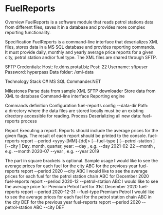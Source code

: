 # FuelReports

Overview
FuelReports is a software module that reads petrol stations data from different files, saves it in a database and provides more complex reporting functionality.

Specification
FuelReports is a command-line interface that deserializes XML files, stores data in a MS SQL database and provides reporting commands. It must provide daily, monthly and yearly  average price reports for a given city, petrol station and/or fuel type. The XML files are shared through SFTP.

SFTP Credentials:
Host: fe.ddns.protal.biz
Post: 22
Username: sftpuser
Password:  hyperpass
Data folder: /xml-data

Technology Stack
C#
MS SQL
Commander.NET

Milestones
Parse data from sample XML
SFTP downloader
Store data from XML to database
Command-line interface
Reporting engine

Commands definition
Configuration
fuel-reports config --data-dir <path-to-data-dir>
	Path:		
a directory where the data files are stored locally
must be an existing directory accessible for reading.
Process
Deserializing all new data:
fuel-reports process

Report
Executing a report. Reports should include the average prices for the given flags. The result of each report should be printed to the console.
fuel-reports report --period <yyyy-[MM]-[dd]> [--fuel-type <fuel-type>] [--petrol-station <petrol-station>] [--city <city-name> ]
Day, month, quarter, year:
--day <yyyy-MM-dd>, e.g. --day 2021-02-22
--month <yyyy-MM>, e.g. --month 2020-07
--year <yyyy>, e.g. --year 2019

The part in square brackets is optional. 
Sample usage
I would like to see the average prices for each fuel for the city ABC for the previous year
fuel-reports report --period 2020 --city ABC 
I would like to see the average prices for each fuel for the petrol station chain ABC for December 2020
fuel-reports report --period 2020-12 --petrol-station ABC
I would like to see the average price for Premium Petrol fuel for 31st December 2020
fuel-reports report --period 2020-12-31 --fuel-type Premium Petrol
I would like to see the average prices for each fuel for the petrol station chain ABC in the city DEF for the previous year
fuel-reports report --period 2020 --petrol-station ABC --city DEF
